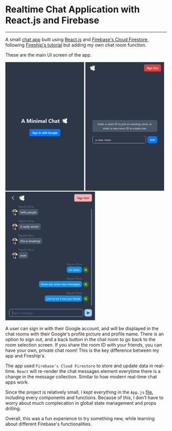 # Realtime Chat Application with React.js and Firebase

---

A small [chat app](https://hkhoa-ng.github.io/react-realtime-chat/) built using [React.js](https://reactjs.org) and [Firebase's Cloud Firestore](https://firebase.google.com/docs/firestore/), following [Fireship's tutorial](https://www.youtube.com/watch?v=zQyrwxMPm88&t=294s) but adding my own chat room function.

These are the main UI screen of the app.

<img src="public/images/login-screen.png" alt="Login Screen" height="400"/>  <img src="public/images/room-selection.png" alt="Room selection Screen" height="400"/>  <img src="public/images/chat-room.png" alt="Chat room Screen" height="400"/>

A user can sign in with their Google account, and will be displayed in the chat rooms with their Google's profile picture and profile name. There is an option to sign out, and a back button in the chat room to go back to the room selection screen. If you share the room ID with your friends, you can have your own, private chat room! This is the key difference between my app and Fireship's.

The app used `Firebase's Cloud Firestore` to store and update data in real-time. `React` will re-render the chat messages element everytime there is a change in the message collection. Similar to how modern real-time chat apps work.

Since the project is relatively small, I kept everything in the `App.js` [file](./src/App.js), including every components and functions. Because of this, I don't have to worry about much complecation in global state management and props drilling.

Overall, this was a fun experience to try something new, while learning about different Firebase's functionalities.
